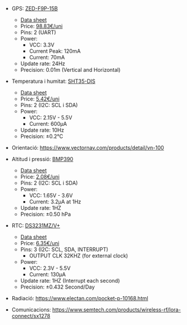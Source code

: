 - GPS: [ZED-F9P-15B](https://www.u-blox.com/en/product/zed-f9p-module)
  - [Data sheet](https://content.u-blox.com/sites/default/files/documents/ZED-F9P-15B_DataSheet_UBX-23009090.pdf)
  - Price: [98.83€/uni](https://www.u-blox.com/en/product/zed-f9p-module)
  - Pins: 2 (UART)
  - Power:
    - VCC: 3.3V
    - Current Peak: 120mA
    - Current: 70mA
  - Update rate: 24Hz
  - Precision: 0.01m (Vertical and Horizontal)

- Temperatura i humitat: [SHT35-DIS](https://mou.sr/3Whj1kr)
  - [Data sheet](https://www.mouser.es/datasheet/2/682/Sensirion_Humidity_Sensors_SHT3x_Datasheet_digital-2001026.pdf)
  - Price: [5.42€/uni](https://mou.sr/3Whj1kr)
  - Pins: 2 (I2C: SCL i SDA)
  - Power:
    - VCC: 2.15V - 5.5V
    - Current: 600µA
  - Update rate: 10Hz
  - Precision: ±0.2°C
  
- Orientació: https://www.vectornav.com/products/detail/vn-100

- Altitud i pressió: [BMP390](https://www.bosch-sensortec.com/products/environmental-sensors/pressure-sensors/bmp390/)
  - [Data sheet](https://www.bosch-sensortec.com/media/boschsensortec/downloads/product_flyer/bst-bmp390-fl000.pdf)
  - Price: [2.08€/uni](https://www.mouser.de/ProductDetail/Bosch-Sensortec/BMP390?qs=QNEnbhJQKvYQVfvRMgo2YA%3D%3D)
  - Pins: 2 (I2C: SCL i SDA)
  - Power:
    - VCC: 1.65V - 3.6V
    - Current: 3.2µA at 1Hz
  - Update rate: 1HZ
  - Precision: ±0.50 hPa

- RTC: [DS3231MZ/V+](https://www.digikey.es/es/products/detail/analog-devices-inc-maxim-integrated/DS3231MZ-V/3133910)
  - [Data sheet](https://www.analog.com/media/en/technical-documentation/data-sheets/DS3231M.pdf)
  - Price: [6.35€/uni](https://www.digikey.es/es/products/detail/analog-devices-inc-maxim-integrated/DS3231MZ-V/3133910)
  - Pins: 3 (I2C: SCL, SDA, INTERRUPT)
    - OUTPUT CLK 32KHZ (for external clock)
  - Power:
    - VCC: 2.3V - 5.5V
    - Current: 130µA
  - Update rate: 1HZ (Interrupt each second)
  - Precision: ±0.432 Second/Day


- Radiació: https://www.electan.com/pocket-p-10168.html
- Comunicacions: https://www.semtech.com/products/wireless-rf/lora-connect/sx1278